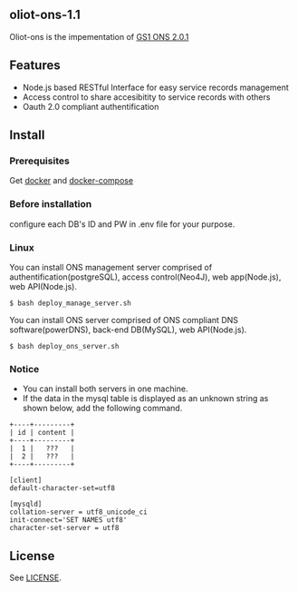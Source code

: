 ## oliot-ons-1.1
Oliot-ons is the impementation of [GS1 ONS 2.0.1](http://www.gs1.org/sites/default/files/docs/epc/ons_2_0_1-standard-20130131.pdf)

## Features
* Node.js based RESTful Interface for easy service records management
* Access control to share accesibitity to service records with others
* Oauth 2.0 compliant authentification 

## Install
### Prerequisites
Get [docker](https://docs.docker.com/engine/installation/linux/ubuntu/) and [docker-compose](https://docs.docker.com/compose/install/)
### Before installation
configure each DB's ID and PW in .env file for your purpose.
### Linux
You can install ONS management server comprised of authentification(postgreSQL), access control(Neo4J), web app(Node.js), web API(Node.js).
```shell
$ bash deploy_manage_server.sh
```
You can install ONS server comprised of ONS compliant DNS software(powerDNS), back-end DB(MySQL), web API(Node.js).
```shell
$ bash deploy_ons_server.sh 
```
### Notice
* You can install both servers in one machine.
* If the data in the mysql table is displayed as an unknown string as shown below, add the following command.
```shell
+----+---------+
| id | content |
+----+---------+
|  1 |   ???   |
|  2 |   ???   |
+----+---------+

[client]
default-character-set=utf8

[mysqld]
collation-server = utf8_unicode_ci
init-connect='SET NAMES utf8'
character-set-server = utf8
```
## License
See [LICENSE](LICENSE).
